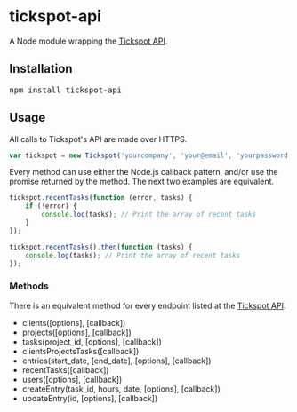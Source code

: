 # tickspot-api

A Node module wrapping the [Tickspot API](http://tickspot.com/api).

## Installation

<pre>
npm install tickspot-api
</pre>

## Usage

All calls to Tickspot's API are made over HTTPS.

```javascript
var tickspot = new Tickspot('yourcompany', 'your@email', 'yourpassword');
```

Every method can use either the Node.js callback pattern, and/or use the promise returned by the method. The next two examples are equivalent.

```javascript
tickspot.recentTasks(function (error, tasks) {
    if (!error) {
        console.log(tasks); // Print the array of recent tasks
    }
});
```

```javascript
tickspot.recentTasks().then(function (tasks) {
    console.log(tasks); // Print the array of recent tasks
});
```

### Methods

There is an equivalent method for every endpoint listed at the [Tickspot API](http://tickspot.com/api).

* clients([options], [callback])
* projects([options], [callback])
* tasks(project_id, [options], [callback])
* clientsProjectsTasks([callback])
* entries(start_date, [end_date], [options], [callback])
* recentTasks([callback])
* users([options], [callback])
* createEntry(task_id, hours, date, [options], [callback])
* updateEntry(id, [options], [callback])
